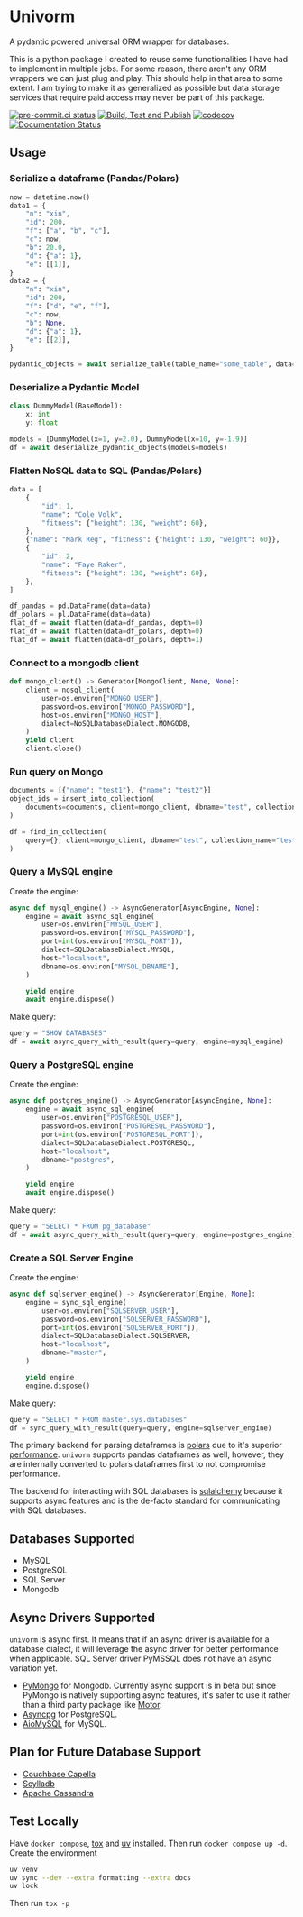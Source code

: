 # Univorm

A pydantic powered universal ORM wrapper for databases.

This is a python package I created to reuse some functionalities I have had to implement in multiple jobs. For some reason, there aren't any ORM wrappers we can just plug and play. This should help in that area to some extent. I am trying to make it as generalized as possible but data storage services that require paid access may never be part of this package.

[![pre-commit.ci status](https://results.pre-commit.ci/badge/github/proafxin/xin/develop.svg)](https://results.pre-commit.ci/latest/github/proafxin/xin/develop)
[![Build, Test and Publish](https://github.com/proafxin/xin/actions/workflows/cicd.yaml/badge.svg?branch=develop)](https://github.com/proafxin/xin/actions/workflows/cicd.yaml)
[![codecov](https://codecov.io/gh/proafxin/xin/graph/badge.svg?token=p2cOg8tQMb)](https://codecov.io/gh/proafxin/xin)
[![Documentation Status](https://readthedocs.org/projects/xin/badge/?version=latest)](https://xin.readthedocs.io/en/latest/?badge=latest)

## Usage

### Serialize a dataframe (Pandas/Polars)

```python
now = datetime.now()
data1 = {
    "n": "xin",
    "id": 200,
    "f": ["a", "b", "c"],
    "c": now,
    "b": 20.0,
    "d": {"a": 1},
    "e": [[1]],
}
data2 = {
    "n": "xin",
    "id": 200,
    "f": ["d", "e", "f"],
    "c": now,
    "b": None,
    "d": {"a": 1},
    "e": [[2]],
}

pydantic_objects = await serialize_table(table_name="some_table", data=pd.DataFrame(data=[data1, data2]))
```

### Deserialize a Pydantic Model

```python
class DummyModel(BaseModel):
    x: int
    y: float

models = [DummyModel(x=1, y=2.0), DummyModel(x=10, y=-1.9)]
df = await deserialize_pydantic_objects(models=models)
```

### Flatten NoSQL data to SQL (Pandas/Polars)

```python
data = [
    {
        "id": 1,
        "name": "Cole Volk",
        "fitness": {"height": 130, "weight": 60},
    },
    {"name": "Mark Reg", "fitness": {"height": 130, "weight": 60}},
    {
        "id": 2,
        "name": "Faye Raker",
        "fitness": {"height": 130, "weight": 60},
    },
]

df_pandas = pd.DataFrame(data=data)
df_polars = pl.DataFrame(data=data)
flat_df = await flatten(data=df_pandas, depth=0)
flat_df = await flatten(data=df_polars, depth=0)
flat_df = await flatten(data=df_polars, depth=1)
```

### Connect to a mongodb client

```python
def mongo_client() -> Generator[MongoClient, None, None]:
    client = nosql_client(
        user=os.environ["MONGO_USER"],
        password=os.environ["MONGO_PASSWORD"],
        host=os.environ["MONGO_HOST"],
        dialect=NoSQLDatabaseDialect.MONGODB,
    )
    yield client
    client.close()
```

### Run query on Mongo

```python
documents = [{"name": "test1"}, {"name": "test2"}]
object_ids = insert_into_collection(
    documents=documents, client=mongo_client, dbname="test", collection_name="test"
)

df = find_in_collection(
    query={}, client=mongo_client, dbname="test", collection_name="test"
)
```

### Query a MySQL engine

Create the engine:

```python
async def mysql_engine() -> AsyncGenerator[AsyncEngine, None]:
    engine = await async_sql_engine(
        user=os.environ["MYSQL_USER"],
        password=os.environ["MYSQL_PASSWORD"],
        port=int(os.environ["MYSQL_PORT"]),
        dialect=SQLDatabaseDialect.MYSQL,
        host="localhost",
        dbname=os.environ["MYSQL_DBNAME"],
    )

    yield engine
    await engine.dispose()
```

Make query:

```python
query = "SHOW DATABASES"
df = await async_query_with_result(query=query, engine=mysql_engine)
```

### Query a PostgreSQL engine

Create the engine:

```python
async def postgres_engine() -> AsyncGenerator[AsyncEngine, None]:
    engine = await async_sql_engine(
        user=os.environ["POSTGRESQL_USER"],
        password=os.environ["POSTGRESQL_PASSWORD"],
        port=int(os.environ["POSTGRESQL_PORT"]),
        dialect=SQLDatabaseDialect.POSTGRESQL,
        host="localhost",
        dbname="postgres",
    )

    yield engine
    await engine.dispose()
```

Make query:

```python
query = "SELECT * FROM pg_database"
df = await async_query_with_result(query=query, engine=postgres_engine)
```

### Create a SQL Server Engine

Create the engine:

```python
async def sqlserver_engine() -> AsyncGenerator[Engine, None]:
    engine = sync_sql_engine(
        user=os.environ["SQLSERVER_USER"],
        password=os.environ["SQLSERVER_PASSWORD"],
        port=int(os.environ["SQLSERVER_PORT"]),
        dialect=SQLDatabaseDialect.SQLSERVER,
        host="localhost",
        dbname="master",
    )

    yield engine
    engine.dispose()
```

Make query:

```python
query = "SELECT * FROM master.sys.databases"
df = sync_query_with_result(query=query, engine=sqlserver_engine)
```

The primary backend for parsing dataframes is [polars](https://pola.rs/) due to it's superior [performance](https://pola.rs/_astro/perf-illustration.jHjw6PiD_165TDG.svg). `univorm` supports pandas dataframes as well, however, they are internally converted to polars dataframes first to not compromise performance.

The backend  for interacting with SQL databases is [sqlalchemy](https://www.sqlalchemy.org/) because it supports async features and is the de-facto standard for communicating with SQL databases.

## Databases Supported

* MySQL
* PostgreSQL
* SQL Server
* Mongodb

## Async Drivers Supported

`univorm` is async first. It means that if an async driver is available for a database dialect, it will leverage the async driver for better performance when  applicable. SQL Server driver PyMSSQL does not have an async variation yet.

* [PyMongo](https://pymongo.readthedocs.io/en/stable/index.html) for Mongodb. Currently async support is in beta but since PyMongo is natively supporting async features, it's safer to use it rather than a third party package like [Motor](https://motor.readthedocs.io/en/stable/index.html).
* [Asyncpg](https://magicstack.github.io/asyncpg/current/) for PostgreSQL.
* [AioMySQL](https://aiomysql.readthedocs.io/en/stable/) for MySQL.

## Plan for Future Database Support

* [Couchbase Capella](https://www.couchbase.com/products/capella/)
* [Scylladb](https://www.scylladb.com/)
* [Apache Cassandra](https://cassandra.apache.org/_/index.html)

## Test Locally

Have `docker compose`, [tox](https://tox.wiki/en/4.25.0/) and [uv](https://docs.astral.sh/uv/getting-started/installation/) installed. Then run `docker compose up -d`. Create the environment

```bash
uv venv
uv sync --dev --extra formatting --extra docs
uv lock
```

Then run `tox -p`

